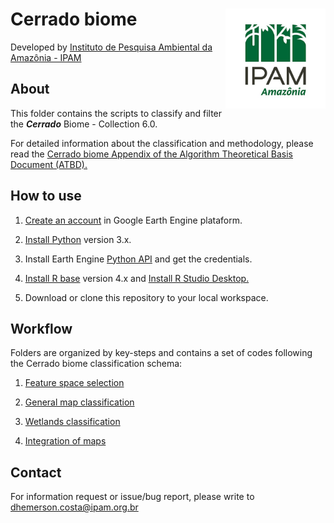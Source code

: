 <div>
    <img src='./2-general-map/www/ipam_logo.jpg' height='auto' width='160' align='right'>
    <h1>Cerrado biome</h1>
</div>

Developed by [Instituto de Pesquisa Ambiental da Amazônia - IPAM](https://ipam.org.br/)<br>

## About
This folder contains the scripts to classify and filter the ***Cerrado*** Biome - Collection 6.0.

For detailed information about the classification and methodology, please read the  [Cerrado biome Appendix of the Algorithm Theoretical Basis Document (ATBD).](https://mapbiomas-br-site.s3.amazonaws.com/Cerrado_Appendix_-_ATBD_Collection_5_v1.pdf)

## How to use
1. [Create an account](https://signup.earthengine.google.com/) in Google Earth Engine plataform.

2. [Install Python](https://www.python.org/downloads/) version 3.x.

3. Install Earth Engine [Python API](https://developers.google.com/earth-engine/guides/python_install) and get the credentials. 

4. [Install R base](https://cran.r-project.org/bin/) version 4.x and [Install R Studio Desktop.](https://www.rstudio.com/products/rstudio/download/)

5. Download or clone this repository to your local workspace.

## Workflow
Folders are organized by key-steps and contains a set of codes following the Cerrado biome classification schema:

1. [Feature space selection](https://github.com/musx/mapbiomas-cerrado-col6/tree/main/1-feature-space)

2. [General map classification](https://github.com/musx/mapbiomas-cerrado-col6/tree/main/2-general-map)

3. [Wetlands classification](https://github.com/musx/mapbiomas-cerrado-col6/tree/main/3-wetlands)

4. [Integration of maps](https://github.com/musx/mapbiomas-cerrado-col6/tree/main/4-integrate-map)

## Contact
For information request or issue/bug report, please write to dhemerson.costa@ipam.org.br
